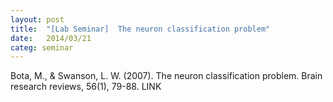 ```yaml
---
layout: post
title:  "[Lab Seminar]  The neuron classification problem"
date:   2014/03/21
categ: seminar
---
```






Bota, M., & Swanson, L. W. (2007). The neuron classification problem. Brain research reviews, 56(1), 79-88. LINK



 

